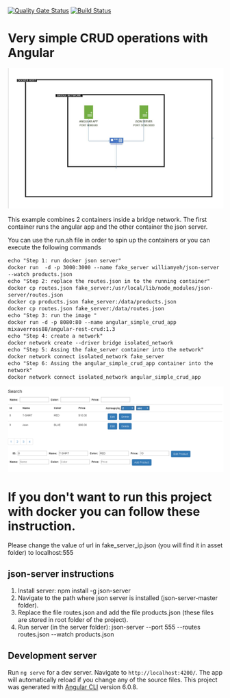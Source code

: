 [![Quality Gate Status](https://sonarcloud.io/api/project_badges/measure?project=mixaverros88_dockerized-angular-crud-app&metric=alert_status)](https://sonarcloud.io/dashboard?id=mixaverros88_dockerized-angular-crud-app)
[![Build Status](https://travis-ci.com/mixaverros88/dockerized-angular-crud-app.svg?branch=master)](https://travis-ci.com/mixaverros88/dockerized-angular-crud-app)

# Very simple CRUD operations with Angular

![preview image](https://raw.githubusercontent.com/mixaverros88/angular-Rest-Crud/master/icons/docker_overview.jpg)

This example combines 2 containers inside a bridge network. The first container runs the angular app and the other container the json server.


You can use the run.sh file in order to spin up the containers or you can execute the following commands
```
echo "Step 1: run docker json server"
docker run  -d -p 3000:3000 --name fake_server williamyeh/json-server --watch products.json
echo "Step 2: replace the routes.json in to the running container"
docker cp routes.json fake_server:/usr/local/lib/node_modules/json-server/routes.json
docker cp products.json fake_server:/data/products.json
docker cp routes.json fake_server:/data/routes.json
echo "Step 3: run the image "
docker run -d -p 8080:80 --name angular_simple_crud_app mixaverross88/angular-rest-crud:1.3
echo "Step 4: create a network"
docker network create --driver bridge isolated_network 
echo "Step 5: Assing the fake_server container into the network"
docker network connect isolated_network fake_server
echo "Step 6: Assing the angular_simple_crud_app container into the network"
docker network connect isolated_network angular_simple_crud_app
```

![preview image](https://raw.githubusercontent.com/mixaverros88/angular-Rest-Crud/master/previewImage.jpg)

# If you don't want to run this project with docker you can follow these instruction.

Please change the value of url in fake_server_ip.json (you will find it in asset folder) to localhost:555

## json-server instructions

1. Install server: npm install -g json-server
2. Navigate to the path where json server is installed (json-server-master folder).
3. Replace the file routes.json and add the file products.json (these files are stored in root folder of the project).
4. Run server (in the server folder): json-server --port 555 --routes routes.json --watch products.json 

## Development server

Run `ng serve` for a dev server. Navigate to `http://localhost:4200/`. The app will automatically reload if you change any of the source files.
This project was generated with [Angular CLI](https://github.com/angular/angular-cli) version 6.0.8.


